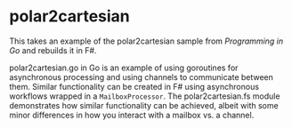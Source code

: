 polar2cartesian
===============

This takes an example of the polar2cartesian sample from _Programming in Go_
and rebuilds it in F#.

polar2cartesian.go in Go is an example of using goroutines for asynchronous 
processing and using channels to communicate between them.  Similar 
functionality can be created in F# using asynchronous workflows wrapped in a
`MailboxProcessor`.  The polar2cartesian.fs module demonstrates how similar
functionality can be achieved, albeit with some minor differences in how
you interact with a mailbox vs. a channel.
